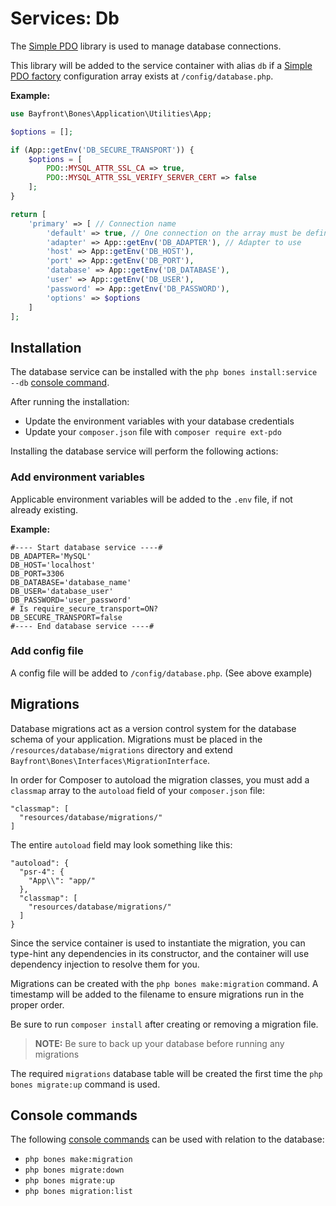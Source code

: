 # Services: Db

The [Simple PDO](https://github.com/bayfrontmedia/simple-pdo) library is used
to manage database connections.

This library will be added to the service container with alias `db` if a [Simple PDO factory](https://github.com/bayfrontmedia/simple-pdo#factory-usage) 
configuration array exists at `/config/database.php`.

**Example:**

```php
use Bayfront\Bones\Application\Utilities\App;

$options = [];

if (App::getEnv('DB_SECURE_TRANSPORT')) {
    $options = [
        PDO::MYSQL_ATTR_SSL_CA => true,
        PDO::MYSQL_ATTR_SSL_VERIFY_SERVER_CERT => false
    ];
}

return [
    'primary' => [ // Connection name
        'default' => true, // One connection on the array must be defined as default
        'adapter' => App::getEnv('DB_ADAPTER'), // Adapter to use
        'host' => App::getEnv('DB_HOST'),
        'port' => App::getEnv('DB_PORT'),
        'database' => App::getEnv('DB_DATABASE'),
        'user' => App::getEnv('DB_USER'),
        'password' => App::getEnv('DB_PASSWORD'),
        'options' => $options
    ]
];
```

## Installation

The database service can be installed with the `php bones install:service --db` [console command](../usage/console.md).

After running the installation:

- Update the environment variables with your database credentials
- Update your `composer.json` file with `composer require ext-pdo`

Installing the database service will perform the following actions:

### Add environment variables

Applicable environment variables will be added to the `.env` file, if not already existing.

**Example:**

```dotenv
#---- Start database service ----#
DB_ADAPTER='MySQL'
DB_HOST='localhost'
DB_PORT=3306
DB_DATABASE='database_name'
DB_USER='database_user'
DB_PASSWORD='user_password'
# Is require_secure_transport=ON?
DB_SECURE_TRANSPORT=false
#---- End database service ----#
```

### Add config file

A config file will be added to `/config/database.php`. (See above example)

## Migrations

Database migrations act as a version control system for the database schema of your application.
Migrations must be placed in the `/resources/database/migrations` directory and 
extend `Bayfront\Bones\Interfaces\MigrationInterface`.

In order for Composer to autoload the migration classes, you must add a `classmap` array to the `autoload` field
of your `composer.json` file:

```
"classmap": [
  "resources/database/migrations/"
]
```

The entire `autoload` field may look something like this:

```
"autoload": {
  "psr-4": {
    "App\\": "app/"
  },
  "classmap": [
    "resources/database/migrations/"
  ]
}
```

Since the service container is used to instantiate the migration, 
you can type-hint any dependencies in its constructor, 
and the container will use dependency injection to resolve them for you.

Migrations can be created with the `php bones make:migration` command.
A timestamp will be added to the filename to ensure migrations run in the proper order.

Be sure to run `composer install` after creating or removing a migration file.

> **NOTE:** Be sure to back up your database before running any migrations

The required `migrations` database table will be created the first time the `php bones migrate:up` command is used.

## Console commands

The following [console commands](../usage/console.md) can be used with relation to the database:

- `php bones make:migration`
- `php bones migrate:down`
- `php bones migrate:up`
- `php bones migration:list`